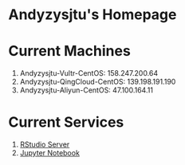 # Andyzysjtu's Homepage
# Current Machines
1. Andyzysjtu-Vultr-CentOS: 158.247.200.64
2. Andyzysjtu-QingCloud-CentOS: 139.198.191.190
3. Andyzysjtu-Aliyun-CentOS: 47.100.164.11

# Current Services
1. [RStudio Server](http://47.100.164.11:8787)
2. [Jupyter Notebook](http://47.100.164.11:8888)
